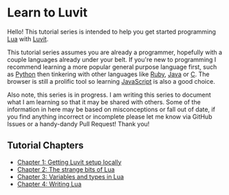 # Learn to Luvit
Hello! This tutorial series is intended to help you get started programming
[Lua](http://www.lua.org/) with [Luvit](https://github.com/luvit/luvit).

This tutorial series assumes you are already a programmer, hopefully with a
couple languages already under your belt. If you're new to programming I
recommend learning a more popular general purpose language first, such as
[Python](http://www.python.org) then tinkering with other languages like
[Ruby](http://www.ruby-lang.org), [Java](www.java.com) or
[C](http://c.learncodethehardway.org/book/). The browser is still a prolific
tool so learning [JavaScript](http://www.w3schools.com/js/) is also a good
choice.

Also note, this series is in progress. I am writing this series to document
what I am learning so that it may be shared with others. Some of the
information in here may be based on misconceptions or fall out of date, if you
find anything incorrect or incomplete please let me know via GitHub Issues or a
handy-dandy Pull Request! Thank you!

## Tutorial Chapters
* [Chapter 1: Getting Luvit setup locally](https://github.com/KennethWilke/learn-to-luvit/tree/master/chapter1)
* [Chapter 2: The strange bits of Lua](https://github.com/KennethWilke/learn-to-luvit/tree/master/chapter2)
* [Chapter 3: Variables and types in Lua](https://github.com/KennethWilke/learn-to-luvit/tree/master/chapter3)
* [Chapter 4: Writing Lua](https://github.com/KennethWilke/learn-to-luvit/tree/master/chapter4)
